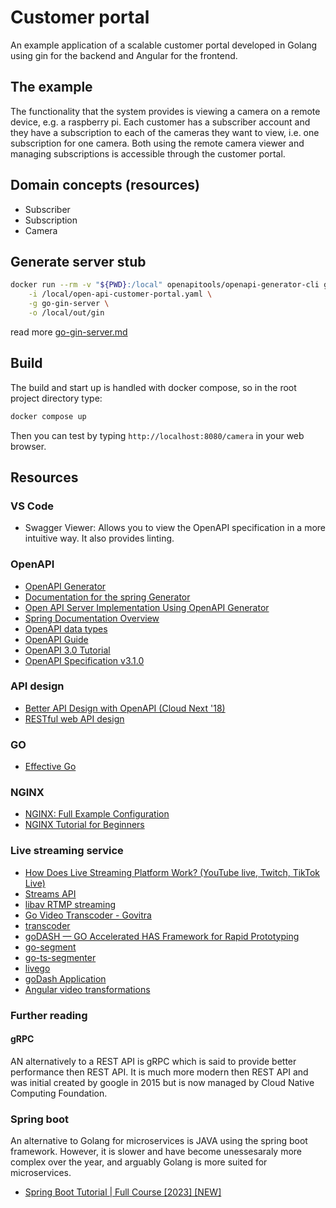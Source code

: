 # Customer portal
An example application of a scalable customer portal developed in Golang using gin for the backend and Angular for the frontend.


## The example
The functionality that the system provides is viewing a camera on a remote device, e.g. a 
raspberry pi. Each customer has a subscriber account and they have a subscription to 
each of the cameras they want to view, i.e. one subscription for one camera.
Both using the remote camera viewer and managing subscriptions is accessible through 
the customer portal.


## Domain concepts (resources)
- Subscriber 
- Subscription
- Camera


## Generate server stub
```bash
docker run --rm -v "${PWD}:/local" openapitools/openapi-generator-cli generate \
    -i /local/open-api-customer-portal.yaml \
    -g go-gin-server \
    -o /local/out/gin
```
read more [go-gin-server.md](https://github.com/OpenAPITools/openapi-generator/blob/master/docs/generators/go-gin-server.md)

## Build
The build and start up is handled with docker compose, so in the root project directory type:
```bash
docker compose up
```
Then you can test by typing `http://localhost:8080/camera` in your web browser.


## Resources
### VS Code
- Swagger Viewer: Allows you to view the OpenAPI specification in a more intuitive way. It also provides linting.


### OpenAPI
- [OpenAPI Generator](https://github.com/OpenAPITools/openapi-generator)
- [Documentation for the spring Generator](https://openapi-generator.tech/docs/generators/spring/)
- [Open API Server Implementation Using OpenAPI Generator](https://www.baeldung.com/java-openapi-generator-server)
- [Spring Documentation Overview](https://docs.spring.io/spring-boot/docs/current/reference/html/documentation.html#documentation)
- [OpenAPI data types](https://swagger.io/docs/specification/data-models/data-types/)
- [OpenAPI Guide](https://swagger.io/docs/specification/about/)
- [OpenAPI 3.0 Tutorial](https://support.smartbear.com/swaggerhub/docs/en/get-started/openapi-3-0-tutorial.html)
- [OpenAPI Specification v3.1.0](https://spec.openapis.org/oas/v3.1.0)


### API design
- [Better API Design with OpenAPI (Cloud Next '18)](https://www.youtube.com/watch?v=uBs6dfUgxcI)
- [RESTful web API design](https://learn.microsoft.com/en-us/azure/architecture/best-practices/api-design)


### GO
- [Effective Go](https://go.dev/doc/effective_go#interfaces_and_types)


### NGINX
- [NGINX: Full Example Configuration](https://www.nginx.com/resources/wiki/start/topics/examples/full/)
- [NGINX Tutorial for Beginners](https://www.youtube.com/watch?v=9t9Mp0BGnyI)


### Live streaming service
- [How Does Live Streaming Platform Work? (YouTube live, Twitch, TikTok Live)](https://www.youtube.com/watch?v=7AMRfNKwuYo)
- [Streams API](https://developer.mozilla.org/en-US/docs/Web/API/Streams_API)
- [libav RTMP streaming](https://github.com/juniorxsound/libav-RTMP-Streaming)
- [Go Video Transcoder - Govitra](https://github.com/bqqbarbhg/go-video-transcoder)
- [transcoder](https://pkg.go.dev/cloud.google.com/go/video/transcoder/apiv1beta1)
- [goDASH — GO Accelerated HAS Framework for Rapid Prototyping](https://ieeexplore.ieee.org/abstract/document/9123103)
- [go-segment](https://github.com/cwinging/go-segment)
- [go-ts-segmenter](https://github.com/jordicenzano/go-ts-segmenter)
- [livego](https://github.com/qieangel2013/livego)
- [goDash Application](https://github.com/uccmisl/godash)
- [Angular video transformations](https://cloudinary.com/documentation/angular_video_transformations)


### Further reading
#### gRPC
AN alternatively to a REST API is gRPC which is said to provide better performance then REST API. It is much more modern then REST API and was initial created by google in 2015 but is now managed by Cloud Native Computing Foundation.

### Spring boot
An alternative to Golang for microservices is JAVA using the spring boot framework.
However, it is slower and have become unessesaraly more complex over the year,
and arguably Golang is more suited for microservices.

- [Spring Boot Tutorial | Full Course [2023] [NEW]](https://www.youtube.com/watch?v=9SGDpanrc8U)
